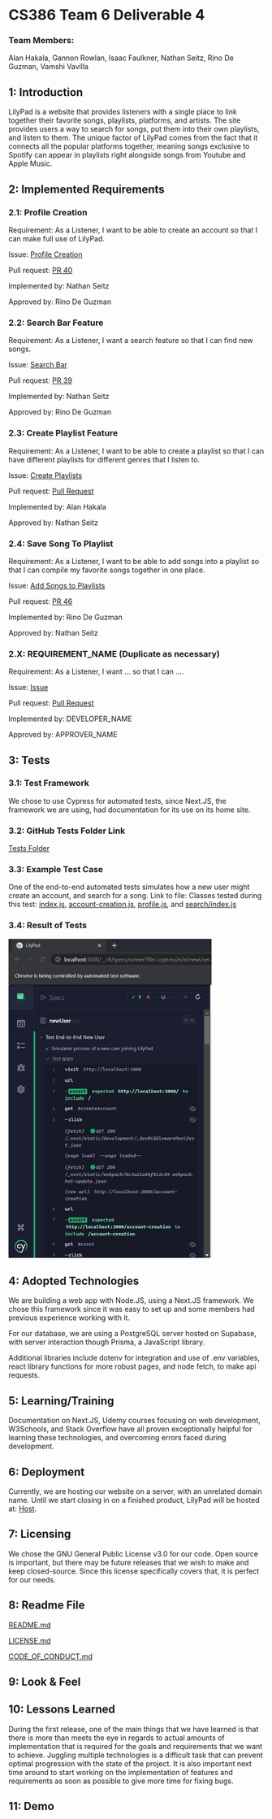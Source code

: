 # CS386 Team 6 Deliverable 4

### Team Members:
Alan Hakala, Gannon Rowlan, Isaac Faulkner, Nathan Seitz, Rino De Guzman, Vamshi Vavilla

## 1: Introduction
LilyPad is a website that provides listeners with a single place to link together their favorite songs, playlists, platforms, and artists. The site provides users a way to search for songs, put them into their own playlists, and listen to them. The unique factor of LilyPad comes from the fact that it connects all the popular platforms together, meaning songs exclusive to Spotify can appear in playlists right alongside songs from Youtube and Apple Music.

## 2: Implemented Requirements

### 2.1: Profile Creation
Requirement: As a Listener, I want to be able to create an account so that I can make full use of LilyPad.

Issue: [Profile Creation](https://github.com/CS386Team6/LilyPad/issues/21)

Pull request: [PR 40](https://github.com/CS386Team6/LilyPad/pull/40)

Implemented by: Nathan Seitz

Approved by: Rino De Guzman

### 2.2: Search Bar Feature

Requirement: As a Listener, I want a search feature so that I can find new songs.

Issue: [Search Bar](https://github.com/CS386Team6/LilyPad/issues/17)

Pull request: [PR 39](https://github.com/CS386Team6/LilyPad/pull/39)

Implemented by: Nathan Seitz

Approved by: Rino De Guzman

### 2.3: Create Playlist Feature

Requirement: As a Listener, I want to be able to create a playlist so that I can have different playlists for different genres that I listen to. 

Issue: [Create Playlists]((https://github.com/CS386Team6/LilyPad/issues/9))

Pull request: [Pull Request](LINK_TO_PULL_REQUEST)

Implemented by: Alan Hakala

Approved by: Nathan Seitz

### 2.4: Save Song To Playlist

Requirement: As a Listener, I want to be able to add songs into a playlist so that I can compile my favorite songs together in one place. 

Issue: [Add Songs to Playlists]([LINK_TO_ISSUE](https://github.com/CS386Team6/LilyPad/issues/48))

Pull request: [PR 46]([LINK_TO_PULL_REQUEST](https://github.com/CS386Team6/LilyPad/pull/46))

Implemented by: Rino De Guzman

Approved by: Nathan Seitz

### 2.X: REQUIREMENT_NAME (Duplicate as necessary)

Requirement: As a Listener, I want ... so that I can ....

Issue: [Issue](LINK_TO_ISSUE)

Pull request: [Pull Request](LINK_TO_PULL_REQUEST)

Implemented by: DEVELOPER_NAME

Approved by: APPROVER_NAME


## 3: Tests

### 3.1: Test Framework
We chose to use Cypress for automated tests, since Next.JS, the framework we are using, had documentation for its use on its home site.

### 3.2: GitHub Tests Folder Link
[Tests Folder](https://github.com/CS386Team6/LilyPad/tree/main/cypress)

### 3.3: Example Test Case
One of the end-to-end automated tests simulates how a new user might create an account, and search for a song.
Link to file:
Classes tested during this test: [index.js](https://github.com/CS386Team6/LilyPad/blob/main/pages/index.js), [account-creation.js](https://github.com/CS386Team6/LilyPad/blob/main/pages/account-creation.js), [profile.js](https://github.com/CS386Team6/LilyPad/blob/main/pages/profile.js), and [search/index.js](https://github.com/CS386Team6/LilyPad/blob/main/pages/search/index.js)

### 3.4: Result of Tests
<img src="images/test_result_newuser.jpg" width=400px>

## 4: Adopted Technologies
We are building a web app with Node.JS, using a Next.JS framework. We chose this framework since it was easy to set up and some members had previous experience working with it.

For our database, we are using a PostgreSQL server hosted on Supabase, with server interaction though Prisma, a JavaScript library. 

Additional libraries include dotenv for integration and use of .env variables, react library functions for more robust pages, and node fetch, to make api requests.

## 5: Learning/Training
Documentation on Next.JS, Udemy courses focusing on web development, W3Schools, and Stack Overflow have all proven exceptionally helpful for learning these technologies, and overcoming errors faced during development.

## 6: Deployment
Currently, we are hosting our website on a server, with an unrelated domain name. Until we start closing in on a finished product, LilyPad will be hosted at: [Host](WEBSITE_NAME).

## 7: Licensing
We chose the GNU General Public License v3.0 for our code. Open source is important, but there may be future releases that we wish to make and keep closed-source. Since this license specifically covers that, it is perfect for our needs.

## 8: Readme File

[README.md](https://github.com/CS386Team6/LilyPad/blob/main/README.md)

[LICENSE.md](https://github.com/CS386Team6/LilyPad/blob/main/LICENSE.md)

[CODE_OF_CONDUCT.md](https://github.com/CS386Team6/LilyPad/blob/main/CODE_OF_CONDUCT.md)

## 9: Look & Feel

## 10: Lessons Learned
During the first release, one of the main things that we have learned is that there is more than meets the eye in regards to actual amounts of implementation that is required for the goals and requirements that we want to achieve. Juggling multiple technologies is a difficult task that can prevent optimal progression with the state of the project. It is also important next time around to start working on the implementation of features and requirements as soon as possible to give more time for fixing bugs. 

## 11: Demo
